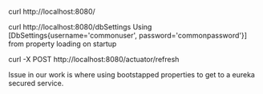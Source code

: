 curl http://localhost:8080/

curl http://localhost:8080/dbSettings
 Using [DbSettings{username='commonuser', password='commonpassword'}] from property loading on startup

curl -X POST http://localhost:8080/actuator/refresh


Issue in our work is where using bootstapped properties to get to a eureka secured service.
